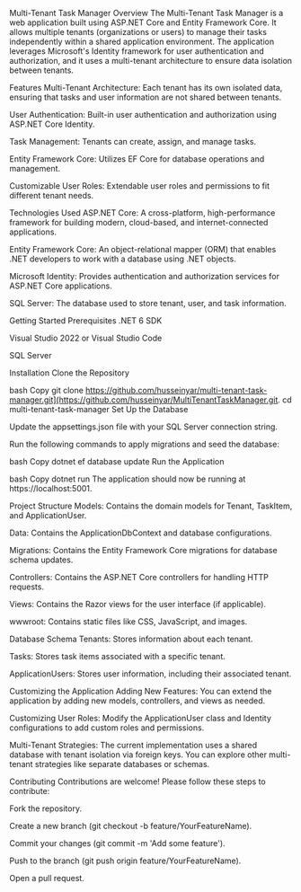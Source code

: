 Multi-Tenant Task Manager
Overview
The Multi-Tenant Task Manager is a web application built using ASP.NET Core and Entity Framework Core. It allows multiple tenants (organizations or users) to manage their tasks independently within a shared application environment. The application leverages Microsoft's Identity framework for user authentication and authorization, and it uses a multi-tenant architecture to ensure data isolation between tenants.

Features
Multi-Tenant Architecture: Each tenant has its own isolated data, ensuring that tasks and user information are not shared between tenants.

User Authentication: Built-in user authentication and authorization using ASP.NET Core Identity.

Task Management: Tenants can create, assign, and manage tasks.

Entity Framework Core: Utilizes EF Core for database operations and management.

Customizable User Roles: Extendable user roles and permissions to fit different tenant needs.

Technologies Used
ASP.NET Core: A cross-platform, high-performance framework for building modern, cloud-based, and internet-connected applications.

Entity Framework Core: An object-relational mapper (ORM) that enables .NET developers to work with a database using .NET objects.

Microsoft Identity: Provides authentication and authorization services for ASP.NET Core applications.

SQL Server: The database used to store tenant, user, and task information.

Getting Started
Prerequisites
.NET 6 SDK

Visual Studio 2022 or Visual Studio Code

SQL Server

Installation
Clone the Repository

bash
Copy
git clone https://github.com/husseinyar/multi-tenant-task-manager.git](https://github.com/husseinyar/MultiTenantTaskManager.git.
cd multi-tenant-task-manager
Set Up the Database

Update the appsettings.json file with your SQL Server connection string.

Run the following commands to apply migrations and seed the database:

bash
Copy
dotnet ef database update
Run the Application

bash
Copy
dotnet run
The application should now be running at https://localhost:5001.

Project Structure
Models: Contains the domain models for Tenant, TaskItem, and ApplicationUser.

Data: Contains the ApplicationDbContext and database configurations.

Migrations: Contains the Entity Framework Core migrations for database schema updates.

Controllers: Contains the ASP.NET Core controllers for handling HTTP requests.

Views: Contains the Razor views for the user interface (if applicable).

wwwroot: Contains static files like CSS, JavaScript, and images.

Database Schema
Tenants: Stores information about each tenant.

Tasks: Stores task items associated with a specific tenant.

ApplicationUsers: Stores user information, including their associated tenant.

Customizing the Application
Adding New Features: You can extend the application by adding new models, controllers, and views as needed.

Customizing User Roles: Modify the ApplicationUser class and Identity configurations to add custom roles and permissions.

Multi-Tenant Strategies: The current implementation uses a shared database with tenant isolation via foreign keys. You can explore other multi-tenant strategies like separate databases or schemas.

Contributing
Contributions are welcome! Please follow these steps to contribute:

Fork the repository.

Create a new branch (git checkout -b feature/YourFeatureName).

Commit your changes (git commit -m 'Add some feature').

Push to the branch (git push origin feature/YourFeatureName).

Open a pull request.
